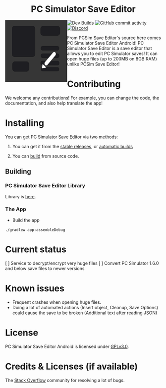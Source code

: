 <h1 align="center">PC Simulator Save Editor</h1>
<img src="https://github.com/BeboKhouja/PCSimulatorSaveEditorAndroidPort/blob/master/app/src/main/pc_simulator_save_editor-playstore.png" width="200" height="200" alt="PC Simulator Save Editor Logo" align="left">

[![Dev Builds](https://github.com/BeboKhouja/PCSimulatorSaveEditorAndroidPort/actions/workflows/main.yml/badge.svg)](https://github.com/BeboKhouja/PCSimulatorSaveEditorAndroidPort/actions/workflows/main.yml)
[![GitHub commit activity](https://img.shields.io/github/commit-activity/m/BeboKhouja/PCSimulatorSaveEditorAndroidPort)](https://github.com/PojavLauncherTeam/PojavLauncher/actions)
[![Discord](https://img.shields.io/discord/1274384588092866685.svg?label=&logo=discord&logoColor=ffffff&color=7389D8&labelColor=6A7EC2)](https://discord.com/invite/GXRECJjhVr)

From PCSim Save Editor's source here comes PC Simulator Save Editor Android!
PC Simulator Save Editor is a save editor that allows you to edit PC Simulator saves!
It can open huge files (up to 200MB on 8GB RAM) unlike PCSim Save Editor!

# Contributing
We welcome any contributions! For example, you can change the code, the documentation, and also help translate the app!

# Installing
You can get PC Simulator Save Editor via two methods:

1. You can get it from the [stable releases](https://github.com/BeboKhouja/PCSimulatorSaveEditorAndroidPort/releases), or [automatic builds](https://github.com/BeboKhouja/PCSimulatorSaveEditorAndroidPort/actions)

2. You can [build](#building) from source code.

## Building

### PC Simulator Save Editor Library
Library is [here](https://github.com/BeboKhouja/PC-Simulator-Save-Editor).

### The App

* Build the app

```
./gradlew app:assembleDebug
```

# Current status
[ ] Service to decrypt/encrypt very huge files
[ ] Convert PC Simulator 1.6.0 and below save files to newer versions

# Known issues
- Frequent crashes when opening huge files.
- Doing a lot of automated actions (Insert object, Cleanup, Save Options) could cause the save to be broken (Additional text after reading JSON)

# License
PC Simulator Save Editor Android is licensed under [GPLv3.0](https://github.com/BeboKhouja/PCSimulatorSaveEditorAndroidPort/blob/master/LICENSE).

# Credits & Licenses (if available)
The [Stack Overflow](https://stackoverflow.com) community for resolving a lot of bugs.

